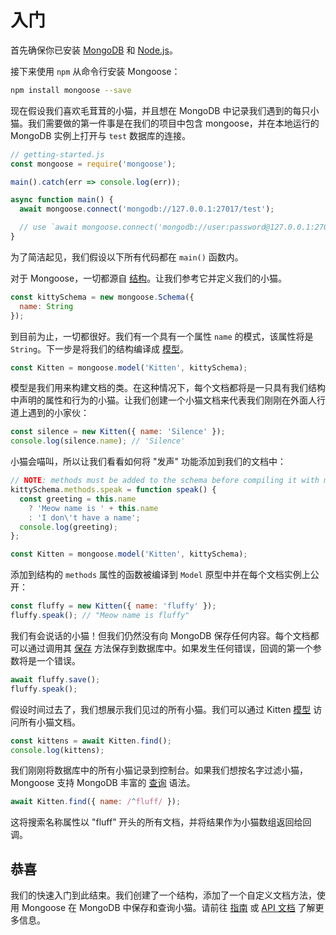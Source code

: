 # 入门

首先确保你已安装 [MongoDB](http://www.mongodb.org/downloads) 和 [Node.js](http://nodejs.cn/)。

接下来使用 `npm` 从命令行安装 Mongoose：

```sh
npm install mongoose --save
```

现在假设我们喜欢毛茸茸的小猫，并且想在 MongoDB 中记录我们遇到的每只小猫。我们需要做的第一件事是在我们的项目中包含 mongoose，并在本地运行的 MongoDB 实例上打开与 `test` 数据库的连接。

```javascript
// getting-started.js
const mongoose = require('mongoose');

main().catch(err => console.log(err));

async function main() {
  await mongoose.connect('mongodb://127.0.0.1:27017/test');

  // use `await mongoose.connect('mongodb://user:password@127.0.0.1:27017/test');` if your database has auth enabled
}
```

为了简洁起见，我们假设以下所有代码都在 `main()` 函数内。

对于 Mongoose，一切都源自 [结构](https://mongoose.nodejs.cn/docs/guide.html)。让我们参考它并定义我们的小猫。

```javascript
const kittySchema = new mongoose.Schema({
  name: String
});
```

到目前为止，一切都很好。我们有一个具有一个属性 `name` 的模式，该属性将是 `String`。下一步是将我们的结构编译成 [模型](https://mongoose.nodejs.cn/docs/models.html)。

```javascript
const Kitten = mongoose.model('Kitten', kittySchema);
```

模型是我们用来构建文档的类。在这种情况下，每个文档都将是一只具有我们结构中声明的属性和行为的小猫。让我们创建一个小猫文档来代表我们刚刚在外面人行道上遇到的小家伙：

```javascript
const silence = new Kitten({ name: 'Silence' });
console.log(silence.name); // 'Silence'
```

小猫会喵叫，所以让我们看看如何将 "发声" 功能添加到我们的文档中：

```javascript
// NOTE: methods must be added to the schema before compiling it with mongoose.model()
kittySchema.methods.speak = function speak() {
  const greeting = this.name
    ? 'Meow name is ' + this.name
    : 'I don\'t have a name';
  console.log(greeting);
};

const Kitten = mongoose.model('Kitten', kittySchema);
```

添加到结构的 `methods` 属性的函数被编译到 `Model` 原型中并在每个文档实例上公开：

```javascript
const fluffy = new Kitten({ name: 'fluffy' });
fluffy.speak(); // "Meow name is fluffy"
```

我们有会说话的小猫！但我们仍然没有向 MongoDB 保存任何内容。每个文档都可以通过调用其 [保存](https://mongoose.nodejs.cn/docs/api/model.html#model_Model-save) 方法保存到数据库中。如果发生任何错误，回调的第一个参数将是一个错误。

```javascript
await fluffy.save();
fluffy.speak();
```

假设时间过去了，我们想展示我们见过的所有小猫。我们可以通过 Kitten [模型](https://mongoose.nodejs.cn/docs/models.html) 访问所有小猫文档。

```javascript
const kittens = await Kitten.find();
console.log(kittens);
```

我们刚刚将数据库中的所有小猫记录到控制台。如果我们想按名字过滤小猫，Mongoose 支持 MongoDB 丰富的 [查询](https://mongoose.nodejs.cn/docs/queries.html) 语法。

```javascript
await Kitten.find({ name: /^fluff/ });
```

这将搜索名称属性以 "fluff" 开头的所有文档，并将结果作为小猫数组返回给回调。

## 恭喜

我们的快速入门到此结束。我们创建了一个结构，添加了一个自定义文档方法，使用 Mongoose 在 MongoDB 中保存和查询小猫。请前往 [指南](https://mongoose.nodejs.cn/docs/guide.html) 或 [API 文档](https://mongoose.nodejs.cn/docs/api/mongoose.html) 了解更多信息。